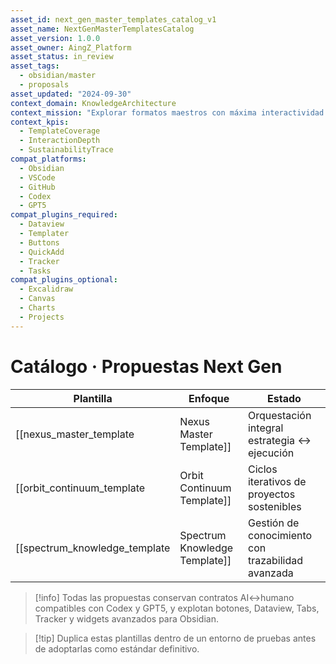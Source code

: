 ```yaml
---
asset_id: next_gen_master_templates_catalog_v1
asset_name: NextGenMasterTemplatesCatalog
asset_version: 1.0.0
asset_owner: AingZ_Platform
asset_status: in_review
asset_tags:
  - obsidian/master
  - proposals
asset_updated: "2024-09-30"
context_domain: KnowledgeArchitecture
context_mission: "Explorar formatos maestros con máxima interactividad Obsidian/Codex/GPT5."
context_kpis:
  - TemplateCoverage
  - InteractionDepth
  - SustainabilityTrace
compat_platforms:
  - Obsidian
  - VSCode
  - GitHub
  - Codex
  - GPT5
compat_plugins_required:
  - Dataview
  - Templater
  - Buttons
  - QuickAdd
  - Tracker
  - Tasks
compat_plugins_optional:
  - Excalidraw
  - Canvas
  - Charts
  - Projects
---
```


# Catálogo · Propuestas Next Gen

| Plantilla | Enfoque | Estado |
| --- | --- | --- |
| [[nexus_master_template|Nexus Master Template]] | Orquestación integral estrategia ↔ ejecución | in_review |
| [[orbit_continuum_template|Orbit Continuum Template]] | Ciclos iterativos de proyectos sostenibles | in_review |
| [[spectrum_knowledge_template|Spectrum Knowledge Template]] | Gestión de conocimiento con trazabilidad avanzada | in_review |

> [!info] Todas las propuestas conservan contratos AI↔humano compatibles con Codex y GPT5, y explotan botones, Dataview, Tabs, Tracker y widgets avanzados para Obsidian.

> [!tip] Duplica estas plantillas dentro de un entorno de pruebas antes de adoptarlas como estándar definitivo.
